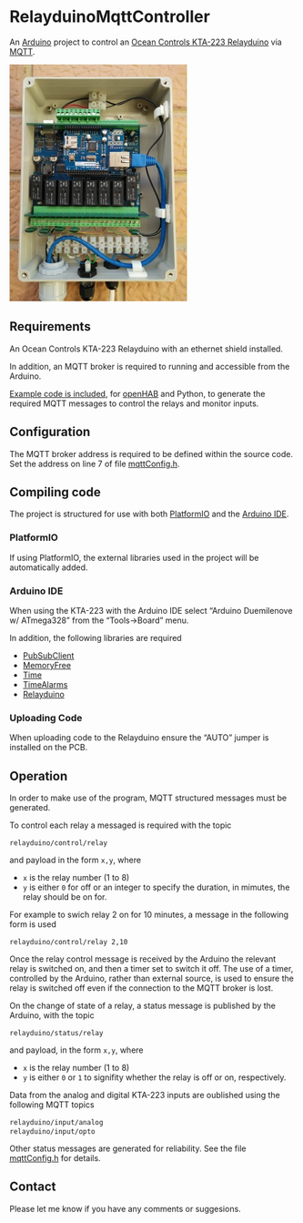 # RelayduinoMqttController

An [Arduino](http://arduino.cc) project to control an [Ocean Controls KTA-223 Relayduino](https://oceancontrols.com.au/KTA-223.html) via [MQTT](http://mqtt.org).

![relayduino installation](docs/images/relayduino-installation-312.jpg)

## Requirements

An Ocean Controls KTA-223 Relayduino with an ethernet shield installed.

In addition, an MQTT broker is required to running and accessible from the Arduino.

[Example code is included](extras), for [openHAB](http://openhab.org) and Python, to generate the required MQTT messages to control the relays and monitor inputs.

## Configuration

The MQTT broker address is required to be defined within the source code. Set the address on line 7 of file [mqttConfig.h](RelayduinoMqttController/mqttConfig.h).

## Compiling code

The project is structured for use with both [PlatformIO](http://platformio.org) and the [Arduino IDE](https://www.arduino.cc/en/Main/Software).

### PlatformIO

If using PlatformIO, the external libraries used in the project will be automatically added.

### Arduino IDE

When using the KTA-223 with the Arduino IDE select “Arduino Duemilenove w/ ATmega328”
from the “Tools->Board” menu.

In addition, the following libraries are required

- [PubSubClient](https://github.com/knolleary/pubsubclient)
- [MemoryFree](https://github.com/sudar/MemoryFree)
- [Time](http://www.pjrc.com/teensy/td_libs_Time.html)
- [TimeAlarms](http://www.pjrc.com/teensy/td_libs_TimeAlarms.html)
- [Relayduino](https://github.com/greenthegarden/Relayduino)

### Uploading Code

When uploading code to the Relayduino ensure the “AUTO” jumper is installed on the PCB.

## Operation

In order to make use of the program, MQTT structured messages must be generated.

To control each relay a messaged is required with the topic

```
relayduino/control/relay
```

and payload in the form `x,y`, where

- `x` is the relay number (1 to 8)
- `y` is either `0` for off or an integer to specify the duration, in mimutes, the relay should be on for.

For example to swich relay 2 on for 10 minutes, a message in the following form is used

```
relayduino/control/relay 2,10
```

Once the relay control message is received by the Arduino the relevant relay is switched on, and then a timer set to switch it off. The use of a timer, controlled by the Arduino, rather than external source, is used to ensure the relay is switched off even if the connection to the MQTT broker is lost.

On the change of state of a relay, a status message is published by the Arduino, with the topic

```
relayduino/status/relay
```

and payload, in the form `x,y`, where

- `x` is the relay number (1 to 8)
- `y` is either `0` or `1` to signifity whether the relay is off or on, respectively.

Data from the analog and digital KTA-223 inputs are oublished using the following MQTT topics

```
relayduino/input/analog
relayduino/input/opto
```

Other status messages are generated for reliability. See the file [mqttConfig.h](RelayduinoMqttController/mqttConfig.h) for details.

## Contact

Please let me know if you have any comments or suggesions.
